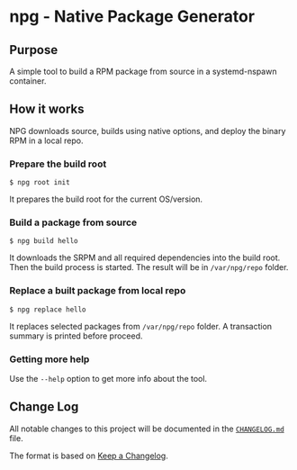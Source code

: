 # npg - Native Package Generator

## Purpose
A simple tool to build a RPM package from source in a systemd-nspawn container.

## How it works
NPG downloads source, builds using native options, and deploy the binary RPM in a local repo.

### Prepare the build root
```
$ npg root init
```
It prepares the build root for the current OS/version.

### Build a package from source
```
$ npg build hello
```
It downloads the SRPM and all required dependencies into the build root. Then the build process is started.
The result will be in `/var/npg/repo` folder.


### Replace a built package from local repo
```
$ npg replace hello
```
It replaces selected packages from `/var/npg/repo` folder. A transaction summary is printed before proceed.

### Getting more help
Use the `--help` option to get more info about the tool.


## Change Log
All notable changes to this project will be documented in the [`CHANGELOG.md`](CHANGELOG.md) file.

The format is based on [Keep a Changelog][01].

[01]: https://keepachangelog.com/
